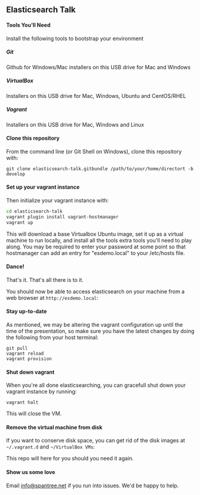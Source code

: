 ## Elasticsearch Talk

#### Tools You'll Need

Install the following tools to bootstrap your environment

##### Git

Github for Windows/Mac installers on this USB drive for Mac and Windows

##### VirtualBox

Installers on this USB drive for Mac, Windows, Ubuntu and CentOS/RHEL

##### Vagrant

Installers on this USB drive for Mac, Windows and Linux

#### Clone this repository

From the command line (or Git Shell on Windows), clone this repository with:

```
git clone elasticsearch-talk.gitbundle /path/to/your/home/directort -b develop
```

#### Set up your vagrant instance

Then initialize your vagrant instance with:

```bash
cd elasticsearch-talk
vagrant plugin install vagrant-hostmanager
vagrant up
```


This will download a base Virtualbox Ubuntu image, set it up as a virtual machine to run locally,
and install all the tools extra tools you'll need to play along.  You may be required to enter your password at some point so that hostmanager can add an entry for "esdemo.local" to your /etc/hosts file.

#### Dance!

That's it.  That's all there is to it.

You should now be able to access elasticsearch on your machine from a web browser at `http://esdemo.local`:

#### Stay up-to-date

As mentioned, we may be altering the vagrant configuration up until the time of the presentation, so make sure you have the latest changes by doing the following from your host terminal:

```
git pull
vagrant reload
vagrant provision
```

#### Shut down vagrant

When you're all done elasticsearching, you can gracefull shut down your vagrant instance by running:

```
vagrant halt
```

This will close the VM.

#### Remove the virtual machine from disk

If you want to conserve disk space, you can get rid of the disk images at `~/.vagrant.d` 
and `~/VirtualBox VMs`:

This repo will here for you should you need it again.

#### Show us some love

Email info@spantree.net if you run into issues.  We'd be happy to help.



